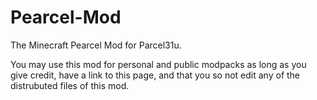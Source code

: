 # Pearcel-Mod
The Minecraft Pearcel Mod for Parcel31u.

You may use this mod for personal and public modpacks as long as you give credit, have a link to this page, and that you so not edit any of the distrubuted files of this mod.
